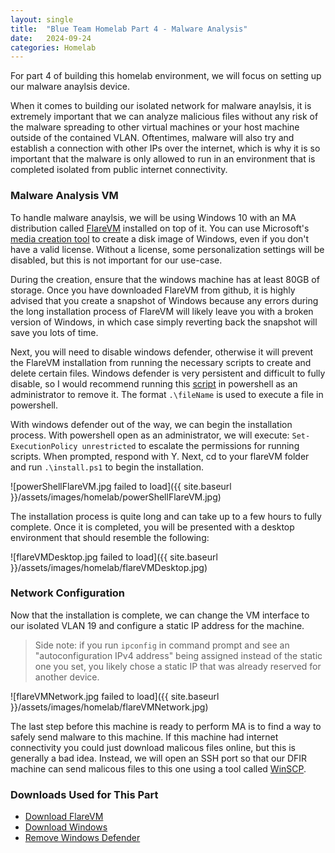 ```yaml
---
layout: single
title:  "Blue Team Homelab Part 4 - Malware Analysis"
date:   2024-09-24
categories: Homelab
---
```


For part 4 of building this homelab environment, we will focus on setting up our malware anaylsis device. 

When it comes to building our isolated network for malware anaylsis, it is extremely important that we can analyze malicious files without any risk of the malware spreading to other virtual machines or your host machine outside of the contained VLAN. Oftentimes, malware will also try and establish a connection with other IPs over the internet, which is why it is so important that the malware is only allowed to run in an environment that is completed isolated from public internet connectivity.

### Malware Analysis VM
To handle malware anaylsis, we will be using Windows 10 with an MA distribution called [FlareVM](https://github.com/mandiant/flare-vm) installed on top of it. You can use Microsoft's [media creation tool](https://www.microsoft.com/en-us/software-download/windows10) to create a disk image of Windows, even if you don't have a valid license. Without a license, some personalization settings will be disabled, but this is not important for our use-case. 

During the creation, ensure that the windows machine has at least 80GB of storage. Once you have downloaded FlareVM from github, it is highly advised that you create a snapshot of Windows because any errors during the long installation process of FlareVM will likely leave you with a broken version of Windows, in which case simply reverting back the snapshot will save you lots of time.

Next, you will need to disable windows defender, otherwise it will prevent the FlareVM installation from running the necessary scripts to create and delete certain files. Windows defender is very persistent and difficult to fully disable, so I would recommend running this [script](https://github.com/ionuttbara/windows-defender-remover) in powershell as an administrator to remove it. The format ```.\fileName``` is used to execute a file in powershell. 

With windows defender out of the way, we can begin the installation process. With powershell open as an administrator, we will execute: ```Set-ExecutionPolicy unrestricted``` to escalate the permissions for running scripts. When prompted, respond with Y. Next, cd to your flareVM folder and run ```.\install.ps1``` to begin the installation. 

![powerShellFlareVM.jpg failed to load]({{ site.baseurl }}/assets/images/homelab/powerShellFlareVM.jpg)

The installation process is quite long and can take up to a few hours to fully complete. Once it is completed, you will be presented with a desktop environment that should resemble the following:

![flareVMDesktop.jpg failed to load]({{ site.baseurl }}/assets/images/homelab/flareVMDesktop.jpg)

### Network Configuration
Now that the installation is complete, we can change the VM interface to our isolated VLAN 19 and configure a static IP address for the machine.
> Side note: if you run ```ipconfig``` in command prompt and see an "autoconfiguration IPv4 address" being assigned instead of the static one you set, you likely chose a static IP that was already reserved for another device.

![flareVMNetwork.jpg failed to load]({{ site.baseurl }}/assets/images/homelab/flareVMNetwork.jpg)

The last step before this machine is ready to perform MA is to find a way to safely send malware to this machine. If this machine had internet connectivity you could just download malicous files online, but this is generally a bad idea. Instead, we will open an SSH port so that our DFIR machine can send malicous files to this one using a tool called [WinSCP](https://winscp.net/eng/index.php).

### Downloads Used for This Part
* [Download FlareVM](https://github.com/mandiant/flare-vm)
* [Download Windows](https://www.microsoft.com/en-us/software-download/windows10)
* [Remove Windows Defender](https://github.com/ionuttbara/windows-defender-remover)